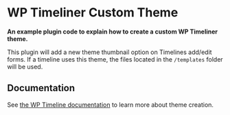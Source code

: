 # WP Timeliner Custom Theme

**An example plugin code to explain how to create a custom WP Timeliner theme.**

This plugin will add a new theme thumbnail option on Timelines add/edit forms.
If a timeline uses this theme, the files located in the `/templates` folder will be used.

## Documentation
See [the WP Timeline documentation](https://github.com/psaikali/wp-timeliner/wiki/Themes) to learn more about theme creation.
